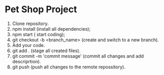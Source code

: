# Pet Shop Project

1. Clone repository.
2. npm install (install all dependencies);
3. npm start ( start coding);
4. git checkout -b <branch_name> (create and switch to a new branch).
5. Add your code.
6. git add . (stage all created files).
7. git commit -m 'commit message' (commit all changes and add descriprtion).
8. git push (push all changes to the remote repossitory).
